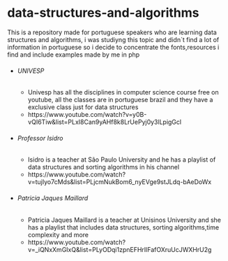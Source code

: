 # data-structures-and-algorithms
This is a repository made for portuguese speakers who are learning data structures and algorithms,
i was studiyng this topic and didn´t find a lot of information in portuguese 
so i decide to concentrate the fonts,resources i find and include examples made by me in php

<ul>
  <li><h6>UNIVESP</h6></li>
  <ul>
    <li>Univesp has all the disciplines in computer science course free on youtube,
    all the classes are in portuguese brazil and they have a exclusive class just for data structures</li>
    <li>https://www.youtube.com/watch?v=y0B-vQI6Tiw&list=PLxI8Can9yAHf8k8LrUePyj0y3lLpigGcl</li>
  </ul>
  
  <li><h6>Professor Isidro</h6></li>
  <ul>
    <li>Isidro is a teacher at São Paulo University and he has a playlist of data structures and sorting algorithms in his channel</li>
    <li>https://www.youtube.com/watch?v=tujIyo7cMds&list=PLjcmNukBom6_nyEVge9stJLdq-bAeDoWx</li>
  </ul>
  
  <li><h6>Patricia Jaques Maillard</h6></li>
  <ul>
    <li>Patricia Jaques Maillard is a teacher at Unisinos University and she has a playlist that includes data structures, sorting algorithms,time complexity and more</li>
    <li>https://www.youtube.com/watch?v=_iQNxXmGIxQ&list=PLyODqi1zpnEFHrIlFafOXruUcJWXHrU2g</li>
  </ul>
</ul>
